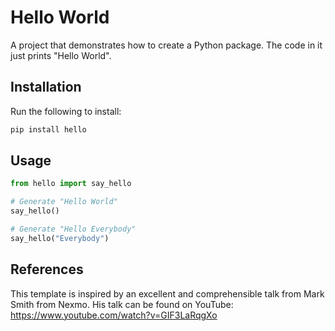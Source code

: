 # Hello World

A project that demonstrates how to create a Python package.
The code in it just prints "Hello World".

## Installation

Run the following to install:
```python
pip install hello
```

## Usage

```python
from hello import say_hello

# Generate "Hello World"
say_hello()

# Generate "Hello Everybody"
say_hello("Everybody")
```

## References
This template is inspired by an excellent and comprehensible talk from Mark Smith from Nexmo. His talk can be found on YouTube: https://www.youtube.com/watch?v=GIF3LaRqgXo
